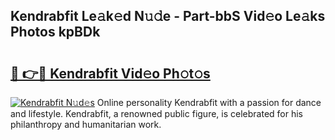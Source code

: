 ## Kendrabfit Le𝚊k𝚎d N𝚞𝚍e - Part-bbS Vid𝚎o Le𝚊ks Photos kpBDk

# <h2><a href="http://fbdbf7l.evod.top/?m=Kendrabfit">🔗 👉🔴 Kendrabfit Vid𝚎o Ph𝚘t𝚘s</a></h2>

[![Kendrabfit N𝚞d𝚎s](https://i.imgur.com/8V9OHl7.gif)](http://fbdbf7l.evod.top/?m=Kendrabfit)
Online personality Kendrabfit with a passion for dance and lifestyle. Kendrabfit, a renowned public figure, is celebrated for his philanthropy and humanitarian work. 
